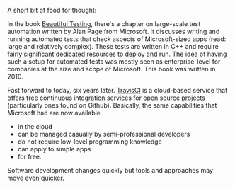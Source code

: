 A short bit of food for thought: 

In the book [Beautiful Testing](https://www.amazon.com/Beautiful-Testing-Professionals-Software-Practice/dp/0596159811), there's a chapter on large-scale test automation written by Alan Page from Microsoft. It discusses writing and running automated tests that check aspects of Microsoft-sized apps (read: large and relatively complex). These tests are written in C++ and require fairly significant dedicated resources to deploy and run. The idea of having such a setup for automated tests was mostly seen as enterprise-level for companies at the size and scope of Microsoft. This book was written in 2010. 

Fast forward to today, six years later. [TravisCI](https://travis-ci.org/) is a cloud-based service that offers free continuous integration services for open source projects (particularly ones found on Github). Basically, the same capabilities that Microsoft had are now available
- in the cloud
- can be managed casually by semi-professional developers
- do not require low-level programming knowledge
- can apply to simple apps
- for free.

Software development changes quickly but tools and approaches may move even quicker.